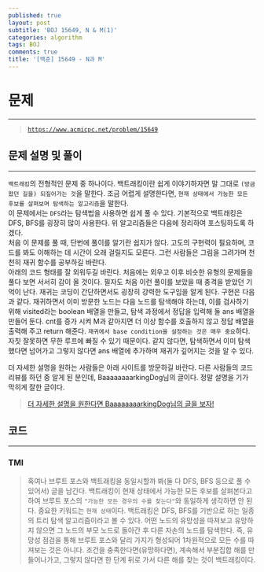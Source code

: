 ```yaml
---
published: true
layout: post
subtitle: 'BOJ 15649, N & M(1)'
categories: algorithm
tags: BOJ
comments: true
title: '[백준] 15649 - N과 M'
---
```

# **문제**
---
> [`https://www.acmicpc.net/problem/15649`](https://www.acmicpc.net/problem/15649)

## **문제 설명 및 풀이**
---
`백트래킹`의 전형적인 문제 중 하나이다. 백트래킹이란 쉽게 이야기하자면 말 그대로 `(방금 왔던 길을) 되짚어가는 것`을 말한다. 조금 어렵게 설명한다면, `현재 상태에서 가능한 모든 후보를 살펴보며 탐색하는 알고리즘`을 말한다.  
이 문제에서는 `DFS`라는 탐색법을 사용하면 쉽게 풀 수 있다. 기본적으로 백트래킹은 DFS, BFS를 굉장히 많이 사용한다. 위 알고리즘들은 다음에 정리하여 포스팅하도록 하겠다.  
처음 이 문제를 풀 때, 단번에 풀이를 알기란 쉽지가 않다. 고도의 구현력이 필요하며, 코드를 봐도 이해하는 데 시간이 오래 걸릴지도 모른다. 그런 사람들은 그림을 그려가며 천천히 재귀 함수를 공부하길 바란다.  
아래의 코드 형태를 잘 외워두길 바란다. 처음에는 외우고 이후 비슷한 유형의 문제들을 풀다 보면 서서히 감이 올 것이다. 필자도 처음 이런 풀이를 보았을 때 충격을 받았던 기억이 난다. 재귀는 코딩이 간단하면서도 굉장히 강력한 도구임을 알게 된다.
구현은 다음과 같다. 재귀하면서 이미 방문한 노드는 다음 노드를 탐색해야 하는데, 이를 검사하기 위해 visited라는 boolean 배열을 만들고, 탐색 과정에서 정답을 입력해 둘 ans 배열을 만들어 둔다. cnt를 증가 시켜 M과 같아지면 더 이상 함수를 호출하지 않고 정답 배열을 출력해 주고 return 해준다. `재귀에서 base condition을 설정하는 것은 매우 중요`하다. 자칫 잘못하면 무한 루프에 빠질 수 있기 때문이다. 같지 않다면, 탐색하면서 이미 탐색했다면 넘어가고 그렇지 않다면 ans 배열에 추가하며 재귀가 깊어지는 것을 알 수 있다.  

더 자세한 설명을 원하는 사람들은 아래 사이트를 방문하길 바란다. 다른 사람들의 코드 리뷰를 하던 중 알게 된 분인데, BaaaaaaaarkingDog님의 글이다. 정말 설명을 기가 막히게 잘한 글이다. 
> [더 자세한 설명을 원한다면 BaaaaaaaarkingDog님의 글을 보자!](https://blog.encrypted.gg/945)

## **코드**
---
<script src="https://gist.github.com/sundongkim-dev/88b7235cb52cae3097e56b9356497012.js"></script>

### TMI
> 혹여나 브루트 포스와 백트래킹을 동일시할까 봐(둘 다 DFS, BFS 등으로 풀 수 있어서) 글을 남긴다. 백트래킹이 현재 상태에서 가능한 모든 후보를 살펴본다고 하여 브루트 포스의 `"가능한 모든 경우의 수를 찾는다"`와 동일하게 생각하면 안 된다. 중요한 키워드는 `현재 상태`이다. 백트래킹은 DFS, BFS를 기반으로 하는 일종의 트리 탐색 알고리즘이라고 볼 수 있다. 어떤 노드의 유망성을 따져보고 유망하지 않으면 그 노드의 부모 노드로 돌아간 후 다른 자손의 노드를 탐색한다. 즉, 유망성 점검을 통해 브루트 포스와 달리 가지가 형성되어 1차원적으로 모든 수를 따져보는 것은 아니다. 조건을 충족한다면(유망하다면), 계속해서 부분집합 해를 만들어나가고, 그렇지 않다면 한 단계 뒤로 가서 다른 해를 찾는 것이 백트래킹이다.
